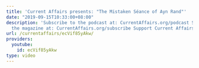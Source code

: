```yaml
---
title: 'Current Affairs presents: "The Mistaken Séance of Ayn Rand"'
date: "2019-09-15T10:33:00+08:00"
description: 'Subscribe to the podcast at: CurrentAffairs.org/podcast Subscribe to
  the magazine at: CurrentAffairs.org/subscribe Support Current Affairs at: Patreon.com/CurrentAffairs'
url: /currentaffairs/ecVif85yAkw/
providers:
  youtube:
    id: ecVif85yAkw
type: video
---
```

